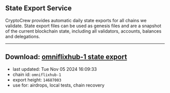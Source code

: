 ## State Export Service
CryptoCrew provides automatic daily state exports for all chains we validate. State export files can be used as genesis files and are a snapshot of the current blockchain state, including all validators, accounts, balances and delegations.

---
**Download: [omniflixhub-1 state export](https://dl-eu2.ccvalidators.com/SERVICE/omniflixhub/omniflixhub-1_export_14687003.json)**
---

- last updated: Tue Nov 05 2024 16:09:33
- chain id: `omniflixhub-1`
- export height: `14687003`
- use for: airdrops, local tests, chain recovery
